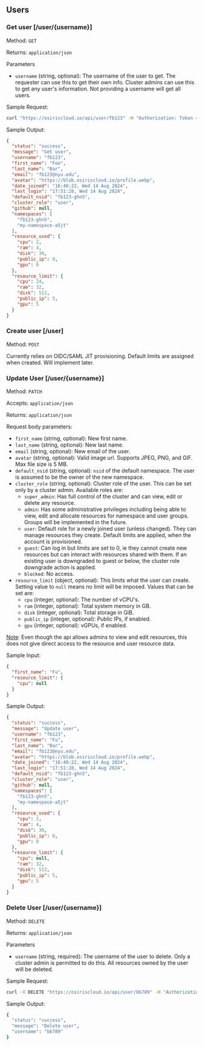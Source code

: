 ## Users

### Get user [/user/{username}]

Method: `GET`

Returns: `application/json`

Parameters

- `username` (string, optional): The username of the user to get. The requester can use this to get their own info.
  Cluster admins can use this to get any user's information. Not providing a username will get all users.

Sample Request:

```bash
curl "https://osiriscloud.io/api/user/fb123" -H "Authorization: Token <token>"
```

Sample Output:

```json
{
  "status": "success",
  "message": "Get user",
  "username": "fb123",
  "first_name": "Foo",
  "last_name": "Bar",
  "email": "fb123@nyu.edu",
  "avatar": "https://blob.osiriscloud.io/profile.webp",
  "date_joined": "16:40:22, Wed 14 Aug 2024",
  "last_login": "17:51:28, Wed 14 Aug 2024",
  "default_nsid": "fb123-ghn5",
  "cluster_role": "user",
  "github": null,
  "namespaces": [
    "fb123-ghn5",
    "my-namespace-a5jt"
  ],
  "resource_used": {
    "cpu": 2,
    "ram": 4,
    "disk": 30,
    "public_ip": 0,
    "gpu": 0
  },
  "resource_limit": {
    "cpu": 24,
    "ram": 32,
    "disk": 512,
    "public_ip": 5,
    "gpu": 5
  }
}
```

### Create user [/user]

Method: `POST`

Currently relies on OIDC/SAML JIT provisioning. Default limits are assigned when created. Will implement later.

### Update User [/user/{username}]

Method: `PATCH`

Accepts: `application/json`

Returns: `application/json`

Request body parameters:

+ `first_name` (string, optional): New first name.
+ `last_name` (string, optional): New last name.
+ `email` (string, optional): New email of the user.
+ `avatar` (string, optional): Valid image url. Supports JPEG, PNG, and GIF. Max file size is 5 MB.
+ `default_nsid` (string, optional): `nsid` of the default namespace. The user is assumed to be the owner of the new
  namespace.
+ `cluster_role` (string, optional): Cluster role of the user. This can be set only by a cluster admin. Available roles
  are:
    + `super_admin`: Has full control of the cluster and can view, edit or delete any resource.
    + `admin`: Has some administrative privileges including being able to view, edit and allocate resources for
      namespace and user groups. Groups will be implemented in the future.
    + `user`: Default role for a newly joined user (unless changed). They can manage resources they create. Default
      limits are applied, when the account is provisioned.
    + `guest`: Can log in but limits are set to 0, ie they cannot create new resources but can interact with resources
      shared with them. If an existing user is downgraded to guest or below, the cluster role downgrade action is
      applied.
    + `blocked`: No access.
+ `resource_limit` (object, optional): This limits what the user can create. Setting value to `null` means no limit
  will be imposed. Values that can be set are:
    + `cpu` (integer, optional): The number of vCPU's.
    + `ram` (integer, optional): Total system memory in GB.
    + `disk` (integer, optional): Total storage in GiB.
    + `public_ip` (integer, optional): Public IPs, if enabled.
    + `gpu` (integer, optional): vGPUs, if enabled.

<u>Note</u>:
Even though the api allows admins to view and edit resources, this does not give direct access to the resource and
user resource data.

Sample Input:

```json
{
  "first_name": "Fu",
  "resource_limit": {
    "cpu": null
  }
}
```

Sample Output:

```json
{
  "status": "success",
  "message": "Update user",
  "username": "fb123",
  "first_name": "Fu",
  "last_name": "Bar",
  "email": "fb123@nyu.edu",
  "avatar": "https://blob.osiriscloud.io/profile.webp",
  "date_joined": "16:40:22, Wed 14 Aug 2024",
  "last_login": "17:51:28, Wed 14 Aug 2024",
  "default_nsid": "fb123-ghn5",
  "cluster_role": "user",
  "github": null,
  "namespaces": [
    "fb123-ghn5",
    "my-namespace-a5jt"
  ],
  "resource_used": {
    "cpu": 2,
    "ram": 4,
    "disk": 30,
    "public_ip": 0,
    "gpu": 0
  },
  "resource_limit": {
    "cpu": null,
    "ram": 32,
    "disk": 512,
    "public_ip": 5,
    "gpu": 5
  }
}
```

### Delete User [/user/{username}]

Method: `DELETE`

Returns: `application/json`

Parameters

- `username` (string, required): The username of the user to delete. Only a cluster admin is permitted to do this.
  All resources owned by the user will be deleted.

Sample Request:

```bash
curl -X DELETE "https://osiriscloud.io/api/user/bb789" -H "Authorization: Token <token>"
```

Sample Output:

```bash
{
  "status": "success",
  "message": "Delete user",
  "username": "bb789"
}
```
